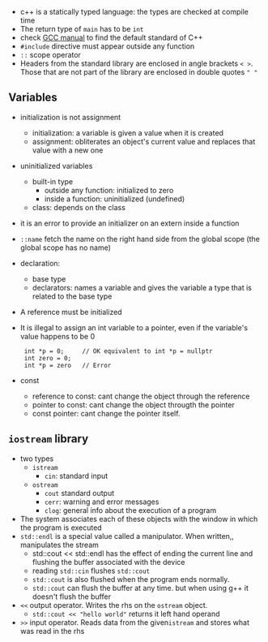  - c++ is a statically typed language: the types are checked at compile time
 - The return type of `main` has to be `int`
 - check [GCC manual](https://gcc.gnu.org/onlinedocs/) to find the default standard of C++
 - `#include` directive must appear outside any function
 - `::` scope operator
 - Headers from the standard library are enclosed in angle brackets `< >`. Those that are not part of the library are enclosed in double quotes `" "`


## Variables
 - initialization is not assignment
   - initialization: a variable is given a value when it is created
   - assignment: obliterates an object's current value and replaces that value with a new one
 - uninitialized variables
     - built-in type
       - outside any function: initialized to zero
       - inside a function: uninitialized (undefined)
     - class: depends on the class
 - it is an error to provide an initializer on an extern inside a function
 - `::name` fetch the name on the right hand side from the global scope (the global scope has no name)
 - declaration: 
   - base type
   - declarators: names a variable and gives the variable a type that is related to the base type
 - A reference must be initialized
 - It is illegal to assign an int variable to a pointer, even if the variable's value happens to be 0

        int *p = 0;     // OK equivalent to int *p = nullptr
        int zero = 0;
        int *p = zero   // Error   
 - const
   - reference to const: cant change the object through the reference
   - pointer to const: cant change the object througth the pointer
   - const pointer: cant change the pointer itself.
 

## `iostream` library

 - two types
   - `istream`
     - `cin`: standard input
   - `ostream`
     - `cout` standard output
     - `cerr`: warning and error messages
     - `clog`: general info about the execution of a program
 - The system associates each of these objects with the window in which the program is executed
 - `std::endl` is a special value called a manipulator. When written,, manipulates the stream
   - std::cout << std::endl has the effect of ending the current line and flushing the buffer associated with the device
   - reading `std::cin` flushes `std::cout`
   - `std::cout` is also flushed when the program ends normally. 
   - `std::cout` can flush the buffer at any time. but when using g++ it doesn't flush the buffer
 - `<<` output operator. Writes the rhs on the `ostream` object.
   - `std::cout << "hello world"` returns it left hand operand
 - `>>` input operator. Reads data from the given`istream` and stores what was read in the rhs